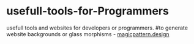 # usefull-tools-for-Programmers
usefull tools and websites for developers or programmers.
#to generate website backgrounds or glass morphisms - [magicpattern.design](https://www.magicpattern.design/tools)
